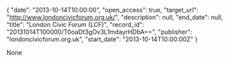 {
  "date": "2013-10-14T10:00:00", 
  "open_access": true, 
  "target_url": "http://www.londoncivicforum.org.uk/", 
  "description": null, 
  "end_date": null, 
  "title": "London Civic Forum (LCF)", 
  "record_id": "20131014T100000/T0oaDt3gOv3L1mdayrHDbA==", 
  "publisher": "londoncivicforum.org.uk", 
  "start_date": "2013-10-14T10:00:00Z"
}

None
